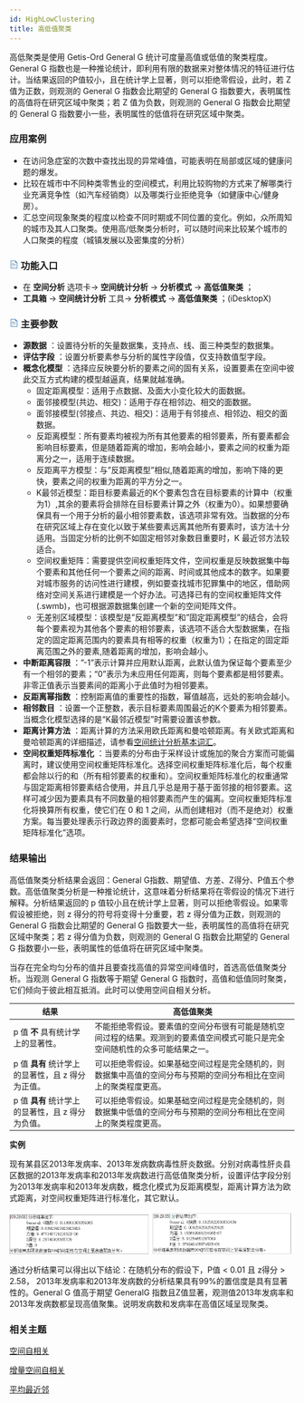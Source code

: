 ```yaml
---
id: HighLowClustering
title: 高低值聚类
---
```

高低聚类是使用 Getis-Ord General G 统计可度量高值或低值的聚类程度。General G 指数也是一种推论统计，即利用有限的数据来对整体情况的特征进行估计。当结果返回的P值较小，且在统计学上显著，则可以拒绝零假设，此时，若 Z 值为正数，则观测的 General G 指数会比期望的 General G 指数要大，表明属性的高值将在研究区域中聚类；若 Z 值为负数，则观测的 General G 指数会比期望的 General G 指数要小一些，表明属性的低值将在研究区域中聚类。

### 应用案例

  * 在访问急症室的次数中查找出现的异常峰值，可能表明在局部或区域的健康问题的爆发。 
  * 比较在城市中不同种类零售业的空间模式，利用比较购物的方式来了解哪类行业充满竞争性（如汽车经销商）以及哪类行业拒绝竞争（如健康中心/健身房）。 
  * 汇总空间现象聚类的程度以检查不同时期或不同位置的变化。例如，众所周知的城市及其人口聚类。使用高/低聚类分析时，可以随时间来比较某个城市的人口聚类的程度（城镇发展以及密集度的分析）

### ![](../../img/read.gif) 功能入口

  * 在 **空间分析** 选项卡-> **空间统计分析** -> **分析模式** -> **高低值聚类** ；
  * **工具箱** -> **空间统计分析** 工具-> **分析模式** -> **高低值聚类** ；(iDesktopX)

### ![](../../img/read.gif) 主要参数

  * **源数据** ：设置待分析的矢量数据集，支持点、线、面三种类型的数据集。
  * **评估字段** ：设置分析要素参与分析的属性字段值，仅支持数值型字段。
  * **概念化模型** ：选择应反映要分析的要素之间的固有关系，设置要素在空间中彼此交互方式构建的模型越逼真，结果就越准确。 
    * 固定距离模型：适用于点数据、及面大小变化较大的面数据。
    * 面邻接模型(共边、相交)：适用于存在相邻边、相交的面数据。
    * 面邻接模型(邻接点、共边、相交)：适用于有邻接点、相邻边、相交的面数据。
    * 反距离模型：所有要素均被视为所有其他要素的相邻要素，所有要素都会影响目标要素，但是随着距离的增加，影响会越小，要素之间的权重为距离分之一，适用于连续数据。
    * 反距离平方模型：与”反距离模型”相似,随着距离的增加，影响下降的更快，要素之间的权重为距离的平方分之一。
    * K最邻近模型：距目标要素最近的K个要素包含在目标要素的计算中（权重为1）,其余的要素将会排除在目标要素计算之外（权重为0）。如果想要确保具有一个用于分析的最小相邻要素数，该选项非常有效。当数据的分布在研究区域上存在变化以致于某些要素远离其他所有要素时，该方法十分适用。当固定分析的比例不如固定相邻对象数目重要时，K 最近邻方法较适合。
    * 空间权重矩阵：需要提供空间权重矩阵文件，空间权重是反映数据集中每个要素和其他任何一个要素之间的距离、时间或其他成本的数字。如果要对城市服务的访问性进行建模，例如要查找城市犯罪集中的地区，借助网络对空间关系进行建模是一个好办法。可选择已有的空间权重矩阵文件 (.swmb)，也可根据源数据集创建一个新的空间矩阵文件。
    * 无差别区域模型：该模型是”反距离模型”和”固定距离模型”的结合，会将每个要素视为其他各个要素的相邻要素，该选项不适合大型数据集，在指定的固定距离范围内的要素具有相等的权重（权重为1）；在指定的固定距离范围之外的要素,随着距离的增加，影响会越小。
  * **中断距离容限** ：”-1”表示计算并应用默认距离，此默认值为保证每个要素至少有一个相邻的要素；“0”表示为未应用任何距离，则每个要素都是相邻要素。非零正值表示当要素间的距离小于此值时为相邻要素。
  * **反距离幂指数** ：控制距离值的重要性的指数，幂值越高，远处的影响会越小。
  * **相邻数目** ：设置一个正整数，表示目标要素周围最近的K个要素为相邻要素。当概念化模型选择的是“K最邻近模型”时需要设置该参数。
  * **距离计算方法** ：距离计算的方法采用欧氏距离和曼哈顿距离。有关欧式距离和曼哈顿距离的详细描述，请参看[空间统计分析基本词汇](BasicVocabulary)。
  * **空间权重矩阵标准化** ：当要素的分布由于采样设计或施加的聚合方案而可能偏离时，建议使用空间权重矩阵标准化。选择空间权重矩阵标准化后，每个权重都会除以行的和（所有相邻要素的权重和）。空间权重矩阵标准化的权重通常与固定距离相邻要素结合使用，并且几乎总是用于基于面邻接的相邻要素。这样可减少因为要素具有不同数量的相邻要素而产生的偏离。空间权重矩阵标准化将换算所有权重，使它们在 0 和 1 之间，从而创建相对（而不是绝对）权重方案。每当要处理表示行政边界的面要素时，您都可能会希望选择“空间权重矩阵标准化”选项。

### 结果输出

高低值聚类分析结果会返回：General G指数、期望值、方差、Z得分、P值五个参数。高低值聚类分析是一种推论统计，这意味着分析结果将在零假设的情况下进行解释。分析结果返回的 p 值较小且在统计学上显著，则可以拒绝零假设。如果零假设被拒绝，则 z 得分的符号将变得十分重要，若 z 得分值为正数，则观测的 General G
指数会比期望的 General G 指数要大一些，表明属性的高值将在研究区域中聚类；若 z 得分值为负数，则观测的 General G 指数会比期望的 General G 指数要小一些，表明属性的低值将在研究区域中聚类。

当存在完全均匀分布的值并且要查找高值的异常空间峰值时，首选高低值聚类分析。当观测 General G 指数等于期望 General G 指数时，高值和低值同时聚类，它们倾向于彼此相互抵消。此时可以使用空间自相关分析。

结果 | 高低值聚类  
---|---  
p 值 **不** 具有统计学上的显著性。 | 不能拒绝零假设。要素值的空间分布很有可能是随机空间过程的结果。观测到的要素值空间模式可能只是完全空间随机性的众多可能结果之一。 |  
p 值 **具有** 统计学上的显著性，且 z 得分为正值。 | 可以拒绝零假设。如果基础空间过程是完全随机的，则数据集中高值的空间分布与预期的空间分布相比在空间上的聚类程度更高。  
p 值 **具有** 统计学上的显著性，且 z 得分为负值。 | 可以拒绝零假设。如果基础空间过程是完全随机的，则数据集中低值的空间分布与预期的空间分布相比在空间上的聚类程度更高。  
  
**实例** 

现有某县区2013年发病率、2013年发病数病毒性肝炎数据。分别对病毒性肝炎县区数据的2013年发病率和2013年发病数进行高低值聚类分析，设置评估字段分别为2013年发病率和2013年发病数，概念化模式为反距离模型，距离计算方法为欧式距离，对空间权重矩阵进行标准化，其它默认。

![](img/HighOrLowClusteringResult.png)

通过分析结果可以得出以下结论：在随机分布的假设下，P值 < 0.01 且 z得分 > 2.58， 2013年发病率和2013年发病数的分析结果具有99%的置信度是具有显著性的。General G 值高于期望 GeneralG
指数且Z值显著，观测值2013年发病率和2013年发病数都呈现高值聚集。说明发病数和发病率在高值区域呈现聚类。

###  相关主题

 [空间自相关](SpatialAutocorrelation)

 [增量空间自相关](IncrementalSpatialAutocorrelation)

 [平均最近邻](AverageNearestNeighbor)


